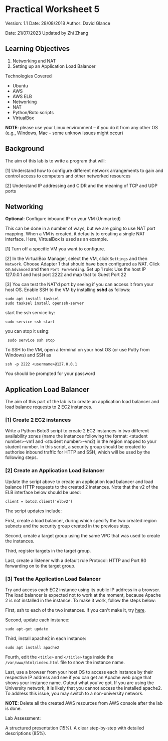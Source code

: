# Practical Worksheet 5

Version: 1.1 Date: 28/08/2018 Author: David Glance

Date: 21/07/2023 Updated by Zhi Zhang

## Learning Objectives

1. Networking and NAT
2. Setting up an Application Load Balancer

Technologies Covered

* Ubuntu
* AWS
* AWS ELB
* Networking
* NAT
* Python/Boto scripts
* VirtualBox

**NOTE**: please use your Linux environment – if you do it from any other OS (e.g., Windows, Mac – some unknow issues might occur)

## Background

The aim of this lab is to write a program that will:

[1] Understand how to configure different network arrangements to gain and control access to computers and other networked resources

[2] Understand IP addressing and CIDR and the meaning of TCP and UDP ports

## Networking

**Optional**: Configure inbound IP on your VM (Unmarked)

This can be done in a number of ways, but we are going to use NAT port mapping. When a VM is created, it defaults to creating a single NAT interface. Here, VirtualBox is used as an example.

[1] Turn off a specific VM you want to configure.

[2] In the VirtualBox Manager, select the VM, click `Settings` and then `Network`. Choose Adapter 1 that should have been configured as NAT. Click on `Advanced` and then `Port Forwarding`. Set up 1 rule:
   Use the host IP 127.0.0.1 and host port 2222 and map that to Guest Port 22

[3] You can test the NAT'd port by seeing if you can access it from your host OS. Enable SSH to the VM by installing **sshd** as follows:

```
sudo apt install tasksel
sudo tasksel install openssh-server
```

start the ssh service by:

```
sudo service ssh start
```

you can stop it using:

```
 sudo service ssh stop
 ```

To SSH to the VM, open a terminal on your host OS (or use Putty from Windows) and SSH as

```
ssh -p 2222 <usermame>@127.0.0.1
```

You should be prompted for your password

## Application Load Balancer

The aim of this part of the lab is to create an application load balancer and load balance requests to 2 EC2 instances. 

### [1] Create 2 EC2 instances

Write a Python Boto3 script to create 2 EC2 instances in two different availability zones (name the instances following the format: \<student number\>-vm1 and \<student number\>-vm2) in the region mapped to your student number. In this script, a security group should be created to authorise inbound traffic for HTTP and SSH, which will be used by the following steps.

### [2] Create an Application Load Balancer

Update the script above to create an application load balancer and load balance HTTP requests to the created 2 instances. Note that the v2 of the ELB interface below should be used:

```
client = boto3.client('elbv2')
```

The script updates include:

First, create a load balancer, during which specify the two created region subnets and the
security group created in the previous step.

Second, create a target group using the same VPC that was used to create
the instances.

Third, register targets in the target group.

Last, create a listener with a default rule Protocol: HTTP and Port 80
forwarding on to the target group.

### [3] Test the Application Load Balancer

Try and access each EC2 instance using its public IP address in a browser. The load balancer is expected not to work at the moment, because Apache 2 is not installed in the instance. To make it work, follow the steps below:

First, ssh to each of the two instances. If you can't make it, try [here](https://bobbyhadz.com/blog/aws-ssh-permission-denied-publickey).

Second, update each instance:

```
sudo apt-get update
```

Third, install apache2 in each instance:

```
sudo apt install apache2
```

Fourth, edit the `<title>` and `</title>` tags inside the `/var/www/html/index.html` file to show the instance name.

Last, use a browser from your host OS to access each instance by their respective IP address and see if you can get an Apache web page that shows your instance name. Output what you've got. If you are using the University network, it is likely that you cannot access the installed apache2. To address this issue, you may switch to a non-university network.

**NOTE**: Delete all the created AWS resources from AWS console after the lab is done.

Lab Assessment:

A structured presentation (15%). A clear step-by-step with detailed descriptions (85%). 
